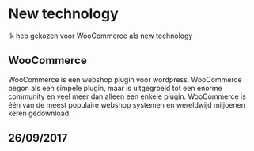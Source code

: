 # New technology

Ik heb gekozen voor WooCommerce als new technology

## WooCommerce


WooCommerce is een webshop plugin voor wordpress.
WooCommerce begon als een simpele plugin, maar is uitgegroeid tot een enorme community en veel meer dan alleen een enkele plugin. WooCommerce is één van de meest populaire webshop systemen en wereldwijd miljoenen keren gedownload.

## 26/09/2017

